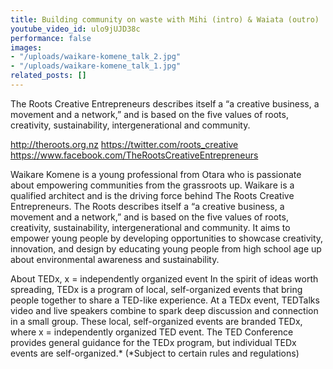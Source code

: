 ```yaml
---
title: Building community on waste with Mihi (intro) & Waiata (outro)
youtube_video_id: ulo9jUJD38c
performance: false
images:
- "/uploads/waikare-komene_talk_2.jpg"
- "/uploads/waikare-komene_talk_1.jpg"
related_posts: []
---
```


The Roots Creative Entrepreneurs describes itself a “a creative business, a movement and a network,” and is based on the five values of roots, creativity, sustainability, intergenerational and community.

http://theroots.org.nz
https://twitter.com/roots_creative
https://www.facebook.com/TheRootsCreativeEntrepreneurs

Waikare Komene is a young professional from Otara who is passionate about empowering communities from the grassroots up. Waikare is a qualified architect and is the driving force behind The Roots Creative Entrepreneurs. The Roots describes itself a “a creative business, a movement and a network,” and is based on the five values of roots, creativity, sustainability, intergenerational and community. It aims to empower young people by developing opportunities to showcase creativity, innovation, and design by educating young people from high school age up about environmental awareness and sustainability.

About TEDx, x = independently organized event In the spirit of ideas worth spreading, TEDx is a program of local, self-organized events that bring people together to share a TED-like experience. At a TEDx event, TEDTalks video and live speakers combine to spark deep discussion and connection in a small group. These local, self-organized events are branded TEDx, where x = independently organized TED event. The TED Conference provides general guidance for the TEDx program, but individual TEDx events are self-organized.* (*Subject to certain rules and regulations)
